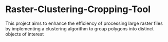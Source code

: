 # Raster-Clustering-Cropping-Tool
 This project aims to enhance the efficiency of processing large raster files by implementing a clustering algorithm to group polygons into distinct objects of interest
